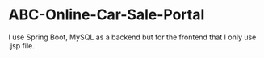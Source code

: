 # ABC-Online-Car-Sale-Portal

I use Spring Boot, MySQL as a backend but for the frontend that I only use .jsp file.
